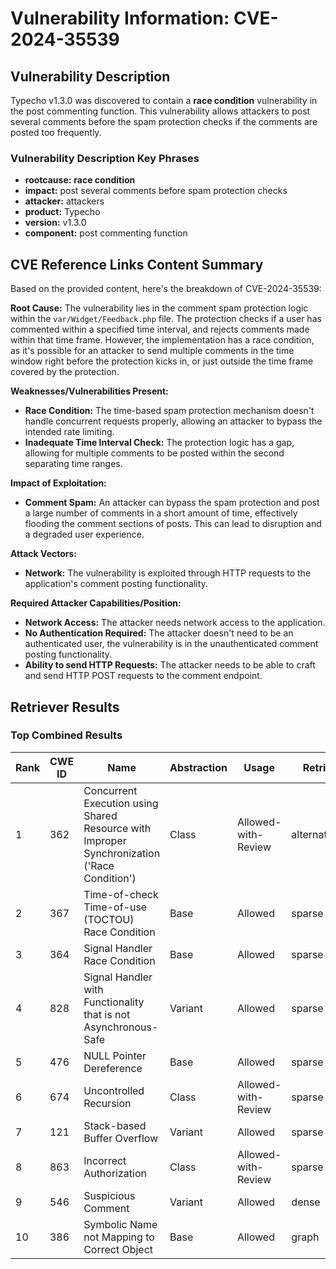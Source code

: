 # Vulnerability Information: CVE-2024-35539

## Vulnerability Description
Typecho v1.3.0 was discovered to contain a **race condition** vulnerability in the post commenting function. This vulnerability allows attackers to post several comments before the spam protection checks if the comments are posted too frequently.

### Vulnerability Description Key Phrases
- **rootcause:** **race condition**
- **impact:** post several comments before spam protection checks
- **attacker:** attackers
- **product:** Typecho
- **version:** v1.3.0
- **component:** post commenting function

## CVE Reference Links Content Summary
Based on the provided content, here's the breakdown of CVE-2024-35539:

**Root Cause:**
The vulnerability lies in the comment spam protection logic within the `var/Widget/Feedback.php` file. The protection checks if a user has commented within a specified time interval, and rejects comments made within that time frame. However, the implementation has a race condition, as it's possible for an attacker to send multiple comments in the time window right before the protection kicks in, or just outside the time frame covered by the protection.

**Weaknesses/Vulnerabilities Present:**
- **Race Condition:** The time-based spam protection mechanism doesn't handle concurrent requests properly, allowing an attacker to bypass the intended rate limiting.
- **Inadequate Time Interval Check:** The protection logic has a gap, allowing for multiple comments to be posted within the second separating time ranges.

**Impact of Exploitation:**
- **Comment Spam:** An attacker can bypass the spam protection and post a large number of comments in a short amount of time, effectively flooding the comment sections of posts. This can lead to disruption and a degraded user experience.

**Attack Vectors:**
- **Network:** The vulnerability is exploited through HTTP requests to the application's comment posting functionality.

**Required Attacker Capabilities/Position:**
- **Network Access:** The attacker needs network access to the application.
- **No Authentication Required:** The attacker doesn't need to be an authenticated user, the vulnerability is in the unauthenticated comment posting functionality.
- **Ability to send HTTP Requests:** The attacker needs to be able to craft and send HTTP POST requests to the comment endpoint.

## Retriever Results

### Top Combined Results

| Rank | CWE ID | Name | Abstraction | Usage  | Retrievers | Individual Scores |
|------|--------|------|-------------|-------|------------|-------------------|
| 1 | 362 | Concurrent Execution using Shared Resource with Improper Synchronization ('Race Condition') | Class | Allowed-with-Review | alternate_terms | 1.000 |
| 2 | 367 | Time-of-check Time-of-use (TOCTOU) Race Condition | Base | Allowed | sparse | 0.213 |
| 3 | 364 | Signal Handler Race Condition | Base | Allowed | sparse | 0.203 |
| 4 | 828 | Signal Handler with Functionality that is not Asynchronous-Safe | Variant | Allowed | sparse | 0.185 |
| 5 | 476 | NULL Pointer Dereference | Base | Allowed | sparse | 0.181 |
| 6 | 674 | Uncontrolled Recursion | Class | Allowed-with-Review | sparse | 0.178 |
| 7 | 121 | Stack-based Buffer Overflow | Variant | Allowed | sparse | 0.178 |
| 8 | 863 | Incorrect Authorization | Class | Allowed-with-Review | sparse | 0.175 |
| 9 | 546 | Suspicious Comment | Variant | Allowed | dense | 0.491 |
| 10 | 386 | Symbolic Name not Mapping to Correct Object | Base | Allowed | graph | 0.002 |

